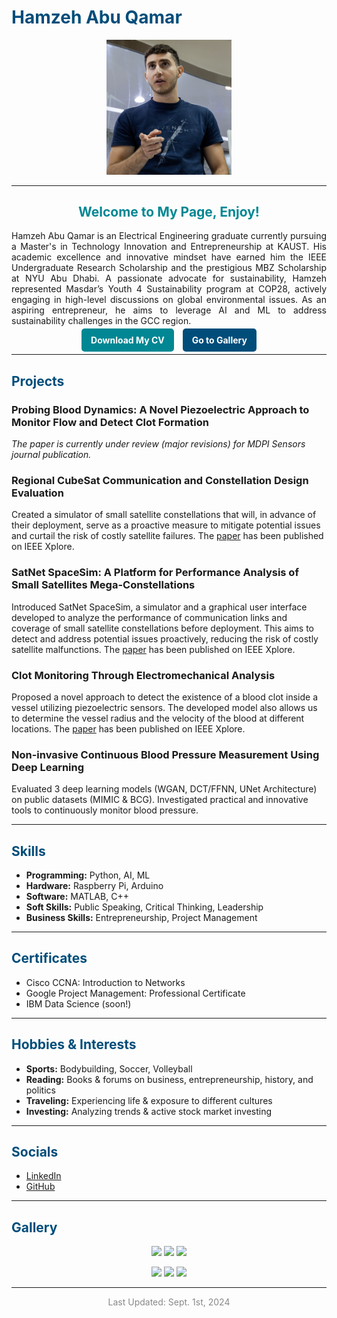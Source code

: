 # <span style="color:#004d7a;">Hamzeh Abu Qamar</span>

<p align="center">
  <img src="IMG_3700.jpg" alt="Profile Picture" width="200">
</p>

---

## <span style="color:#008793; text-align: center; display: block;">Welcome to My Page, Enjoy!</span>

<p style="text-align: justify;">
Hamzeh Abu Qamar is an Electrical Engineering graduate currently pursuing a Master's in Technology Innovation and Entrepreneurship at KAUST. His academic excellence and innovative mindset have earned him the IEEE Undergraduate Research Scholarship and the prestigious MBZ Scholarship at NYU Abu Dhabi. A passionate advocate for sustainability, Hamzeh represented Masdar’s Youth 4 Sustainability program at COP28, actively engaging in high-level discussions on global environmental issues. As an aspiring entrepreneur, he aims to leverage AI and ML to address sustainability challenges in the GCC region.
</p>

<p align="center">
  <a href="HamzehAbuQamarCV.pdf" style="color:#ffffff; background-color:#008793; padding:10px 15px; border-radius:5px; text-decoration:none; font-weight:bold; margin-right: 10px;">Download My CV</a>
  <a href="#gallery" style="color:#ffffff; background-color:#004d7a; padding:10px 15px; border-radius:5px; text-decoration:none; font-weight:bold;">Go to Gallery</a>
</p>

---

## <span style="color:#004d7a;">Projects</span>

### Probing Blood Dynamics: A Novel Piezoelectric Approach to Monitor Flow and Detect Clot Formation
*The paper is currently under review (major revisions) for MDPI Sensors journal publication.*

### Regional CubeSat Communication and Constellation Design Evaluation
Created a simulator of small satellite constellations that will, in advance of their deployment, serve as a proactive measure to mitigate potential issues and curtail the risk of costly satellite failures. The [paper](Papers/CubeSat_IEEE%20ICM2023.pdf) has been published on IEEE Xplore.

### SatNet SpaceSim: A Platform for Performance Analysis of Small Satellites Mega-Constellations
Introduced SatNet SpaceSim, a simulator and a graphical user interface developed to analyze the performance of communication links and coverage of small satellite constellations before deployment. This aims to detect and address potential issues proactively, reducing the risk of costly satellite malfunctions. The [paper](Papers/SatNetSpaceSim_EuCNC24.pdf) has been published on IEEE Xplore.

### Clot Monitoring Through Electromechanical Analysis
Proposed a novel approach to detect the existence of a blood clot inside a vessel utilizing piezoelectric sensors. The developed model also allows us to determine the vessel radius and the velocity of the blood at different locations. The [paper](Papers/Clot%20Monitoring_IEEE%20ICSC2023.pdf) has been published on IEEE Xplore.

### Non-invasive Continuous Blood Pressure Measurement Using Deep Learning
Evaluated 3 deep learning models (WGAN, DCT/FFNN, UNet Architecture) on public datasets (MIMIC & BCG). Investigated practical and innovative tools to continuously monitor blood pressure.

---

## <span style="color:#004d7a;">Skills</span>

- **Programming:** Python, AI, ML
- **Hardware:** Raspberry Pi, Arduino
- **Software:** MATLAB, C++
- **Soft Skills:** Public Speaking, Critical Thinking, Leadership
- **Business Skills:** Entrepreneurship, Project Management

---

## <span style="color:#004d7a;">Certificates</span>

- Cisco CCNA: Introduction to Networks
- Google Project Management: Professional Certificate
- IBM Data Science (soon!)

---

## <span style="color:#004d7a;">Hobbies & Interests</span>

- **Sports:** Bodybuilding, Soccer, Volleyball
- **Reading:** Books & forums on business, entrepreneurship, history, and politics
- **Traveling:** Experiencing life & exposure to different cultures
- **Investing:** Analyzing trends & active stock market investing

---

## <span style="color:#004d7a;">Socials</span>

- [LinkedIn](https://www.linkedin.com/in/hamzeh-abu-qamar-034605218/)
- [GitHub](https://github.com/hamzehaq7)

---

## <span style="color:#004d7a;" id="gallery">Gallery</span>

<p align="center">
  <img src="path/to/image1.jpg" width="200" />
  <img src="path/to/image2.jpg" width="200" />
  <img src="path/to/image3.jpg" width="200" />
</p>

<p align="center">
  <img src="path/to/image4.jpg" width="200" />
  <img src="path/to/image5.jpg" width="200" />
  <img src="path/to/image6.jpg" width="200" />
</p>

---

<p style="text-align: center; color: #888888;">Last Updated: Sept. 1st, 2024</p>
